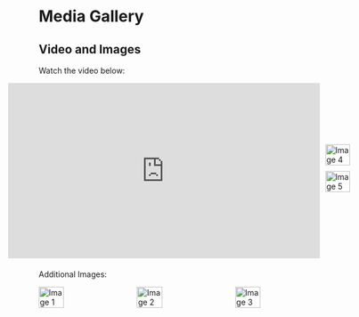 # Media Gallery

## Video and Images
<p>Watch the video below:</p>

<div style="display: flex; justify-content: center; align-items: center; margin-bottom: 20px;">
    <!-- Video -->
    <div style="flex: 1; padding-right: 10px; text-align: center;">
        <!-- تأكد من الرابط الخاص بالفيديو أنه يدعم التضمين (Embedded) مثل YouTube أو GitHub Raw)-->
        <iframe src="https://github.com/user-attachments/assets/eda840be-fb48-45d4-89af-9dec9d7f49e4" width="560" height="315" frameborder="0" allowfullscreen></iframe>
    </div>
    <!-- Images -->
    <div style="flex: 1; display: flex; flex-direction: column; justify-content: space-between;">
        <img src="https://github.com/user-attachments/assets/2b51684c-9b56-4870-9696-f6756f842dcb" alt="Image 4" style="width: 100%; margin-bottom: 10px; max-width: 200px;">
        <img src="https://github.com/user-attachments/assets/22e9db31-9108-4072-a158-e403c13c8ccc" alt="Image 5" style="width: 100%; margin-bottom: 10px; max-width: 200px;">
    </div>
</div>

<p>Additional Images:</p>
<div style="display: flex; justify-content: space-between; flex-wrap: wrap;">
    <img src="https://github.com/user-attachments/assets/b12b627f-cd18-4c6b-bc69-32ed956c9b24" alt="Image 1" style="width: 30%; margin-bottom: 10px; max-width: 200px;">
    <img src="https://github.com/user-attachments/assets/5de39213-9b3c-48e6-b533-2be26fe6d24c" alt="Image 2" style="width: 30%; margin-bottom: 10px; max-width: 200px;">
    <img src="https://github.com/user-attachments/assets/39b781a1-0cbd-4737-b178-921341680a57" alt="Image 3" style="width: 30%; margin-bottom: 10px; max-width: 200px;">
</div>
